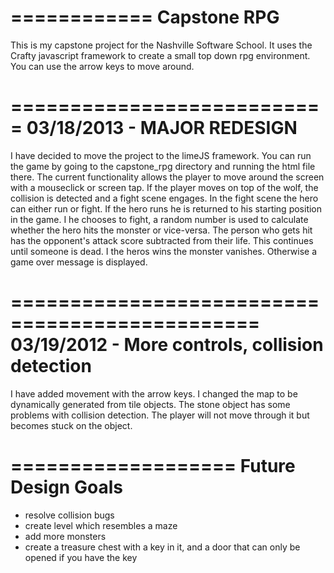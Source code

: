 ============
Capstone RPG
============

This is my capstone project for the Nashville Software School. It uses the Crafty javascript framework to create a small top down rpg environment. You can use the arrow keys to move around.

===========================
03/18/2013 - MAJOR REDESIGN
===========================

I have decided to move the project to the limeJS framework. You can run the game by going to the capstone_rpg directory and running the html file there. The current functionality allows the player to move around the screen with a mouseclick or screen tap. If the player moves on top of the wolf, the collision is detected and a fight scene engages. In the fight scene the hero can either run or fight. If the hero runs he is returned to his starting position in the game. I he chooses to fight, a random number is used to calculate whether the hero hits the monster or vice-versa. The person who gets hit has the opponent's attack score subtracted from their life. This continues until someone is dead. I the heros wins the monster vanishes. Otherwise a game over message is displayed.

===============================================
03/19/2012 - More controls, collision detection
===============================================

I have added movement with the arrow keys. I changed the map to be dynamically generated from tile objects. The stone object has some problems with collision detection. The player will not move through it but becomes stuck on the object.

===================
Future Design Goals
===================
* resolve collision bugs
* create level which resembles a maze
* add more monsters
* create a treasure chest with a key in it, and a door that can only be opened if you have the key
